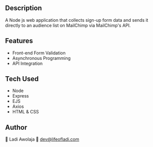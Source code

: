 ## Description

A Node js web application that collects sign-up form data and sends it directly to an audience list on MailChimp via MailChimp's API.

## Features

- Front-end Form Validation
- Asynchronous Programming
- API Integration

## Tech Used

- Node
- Express
- EJS
- Axios
- HTML & CSS

## Author

:man: Ladi Awolaja
:email: dev@lifeofladi.com
